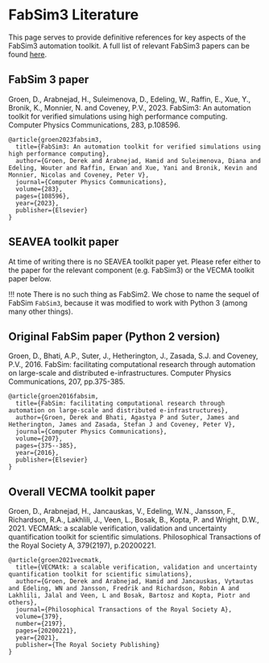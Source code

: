 # FabSim3 Literature

This page serves to provide definitive references for key aspects of the FabSim3 automation toolkit.
A full list of relevant FabSim3 papers can be found [here](papers.md).

## FabSim 3 paper
Groen, D., Arabnejad, H., Suleimenova, D., Edeling, W., Raffin, E., Xue, Y., Bronik, K., Monnier, N. and Coveney, P.V., 2023. FabSim3: An automation toolkit for verified simulations using high performance computing. Computer Physics Communications, 283, p.108596.
```
@article{groen2023fabsim3,
  title={FabSim3: An automation toolkit for verified simulations using high performance computing},
  author={Groen, Derek and Arabnejad, Hamid and Suleimenova, Diana and Edeling, Wouter and Raffin, Erwan and Xue, Yani and Bronik, Kevin and Monnier, Nicolas and Coveney, Peter V},
  journal={Computer Physics Communications},
  volume={283},
  pages={108596},
  year={2023},
  publisher={Elsevier}
}
```

## SEAVEA toolkit paper
At time of writing there is no SEAVEA toolkit paper yet. Please refer either to the paper for the relevant component (e.g. FabSim3) or the VECMA toolkit paper below.

!!! note
        There is no such thing as FabSim2. We chose to name the sequel of FabSim `FabSim3`, because it was modified to work with Python 3 (among many other things).

## Original FabSim paper (Python 2 version)
Groen, D., Bhati, A.P., Suter, J., Hetherington, J., Zasada, S.J. and Coveney, P.V., 2016. FabSim: facilitating computational research through automation on large-scale and distributed e-infrastructures. Computer Physics Communications, 207, pp.375-385.
```
@article{groen2016fabsim,
  title={FabSim: facilitating computational research through automation on large-scale and distributed e-infrastructures},
  author={Groen, Derek and Bhati, Agastya P and Suter, James and Hetherington, James and Zasada, Stefan J and Coveney, Peter V},
  journal={Computer Physics Communications},
  volume={207},
  pages={375--385},
  year={2016},
  publisher={Elsevier}
}
```

## Overall VECMA toolkit paper
Groen, D., Arabnejad, H., Jancauskas, V., Edeling, W.N., Jansson, F., Richardson, R.A., Lakhlili, J., Veen, L., Bosak, B., Kopta, P. and Wright, D.W., 2021. VECMAtk: a scalable verification, validation and uncertainty quantification toolkit for scientific simulations. Philosophical Transactions of the Royal Society A, 379(2197), p.20200221.
```
@article{groen2021vecmatk,
  title={VECMAtk: a scalable verification, validation and uncertainty quantification toolkit for scientific simulations},
  author={Groen, Derek and Arabnejad, Hamid and Jancauskas, Vytautas and Edeling, WN and Jansson, Fredrik and Richardson, Robin A and Lakhlili, Jalal and Veen, L and Bosak, Bartosz and Kopta, Piotr and others},
  journal={Philosophical Transactions of the Royal Society A},
  volume={379},
  number={2197},
  pages={20200221},
  year={2021},
  publisher={The Royal Society Publishing}
}
```
